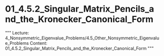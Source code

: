 # 01_4.5.2_Singular_Matrix_Pencils_and_the_Kronecker_Canonical_Form

"""
Lecture: 4_Nonsymmetric_Eigenvalue_Problems/4.5_Other_Nonsymmetric_Eigenvalue_Problems
Content: 01_4.5.2_Singular_Matrix_Pencils_and_the_Kronecker_Canonical_Form
"""

